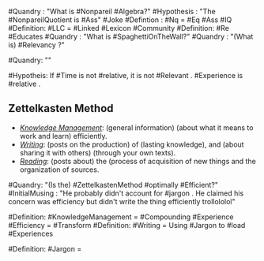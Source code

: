 #Quandry : "What is #Nonpareil #Algebra?"
#Hypothesis : "The #NonpareilQuotient is #Ass" #Joke 
#Defintion : #Nq = #Eq #Ass #IQ
#Definition: #LLC = #Linked #Lexicon #Community 
#Definition: #Re #Educates 
#Quandry : "What is #SpaghettiOnTheWall?"
#Quandry : "(What is) #Relevancy ?"

#Quandry: ""

#Hypotheis: If #Time is not #relative, it is not #Relevant . #Experience is #relative .


## Zettelkasten Method
-   [_Knowledge Management_](https://zettelkasten.de/posts/overview/#knowledge-management): (general information) (about what it means to work and learn) efficiently.
-   [_Writing_](https://zettelkasten.de/posts/overview/#writing): (posts on the production) of (lasting knowledge), and (about sharing it with others) (through your own texts).
-   [_Reading_](https://zettelkasten.de/posts/overview/#reading): (posts about) the (process of acquisition of new things and the organization of sources.

#Quandry: "(Is the) #ZettelkastenMethod #optimally #Efficient?"
#InitialMusing : "He probably didn't account for #jargon . He claimed his concern was efficiency but didn't write the thing efficiently trollololol"

#Definition: #KnowledgeManagement = #Compounding #Experience #Efficiency = #Transform
#Definition: #Writing = Using #Jargon to #load #Experiences

#Definition: #Jargon = 